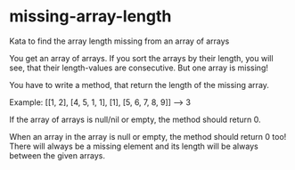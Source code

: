 # missing-array-length
Kata to find the array length missing from an array of arrays

You get an array of arrays.
If you sort the arrays by their length, you will see, that their length-values are consecutive.
But one array is missing!


You have to write a method, that return the length of the missing array.

Example:
[[1, 2], [4, 5, 1, 1], [1], [5, 6, 7, 8, 9]] --> 3


If the array of arrays is null/nil or empty, the method should return 0.

When an array in the array is null or empty, the method should return 0 too!
There will always be a missing element and its length will be always between the given arrays.

